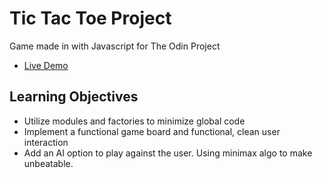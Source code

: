 # Tic Tac Toe Project
Game made in with Javascript for The Odin Project

- [Live Demo](https://strood.github.io/TOPTicTacToe/)

## Learning Objectives
- Utilize modules and factories to minimize global code
- Implement a functional game board and functional, clean user interaction
- Add an AI option to play against the user. Using minimax algo to make unbeatable.
